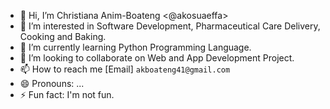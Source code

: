 - 👋 Hi, I’m Christiana Anim-Boateng <@akosuaeffa>
- 👀 I’m interested in Software Development, Pharmaceutical Care Delivery, Cooking and Baking.
- 🌱 I’m currently learning  Python Programming Language.
- 💞️ I’m looking to collaborate on Web and App Development Project.
- 📫 How to reach me [Email] `akboateng41@gmail.com`
- 😄 Pronouns: ...
- ⚡ Fun fact: I'm not fun.

<!---
akosuaeffa/akosuaeffa is a ✨ special ✨ repository because its `README.md` (this file) appears on your GitHub profile.
You can click the Preview link to take a look at your changes.
--->
